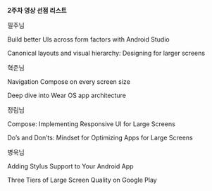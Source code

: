 **2주차 영상 선점 리스트**

필주님

Build better UIs across form factors with Android Studio

Canonical layouts and visual hierarchy: Designing for larger screens


혁준님

Navigation Compose on every screen size

Deep dive into Wear OS app architecture


정림님

Compose: Implementing Responsive UI for Large Screens

Do’s and Don’ts: Mindset for Optimizing Apps for Large Screens


병욱님

Adding Stylus Support to Your Android App

Three Tiers of Large Screen Quality on Google Play
